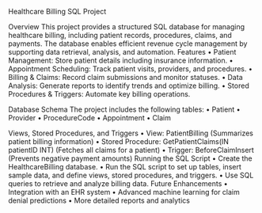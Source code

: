 Healthcare Billing SQL Project

Overview
    This project provides a structured SQL database for managing healthcare billing, including patient records, procedures, claims, and payments. The database enables efficient revenue cycle management by supporting data retrieval, analysis, and automation.
Features
        • Patient Management: Store patient details including insurance information.
        • Appointment Scheduling: Track patient visits, providers, and procedures.
        • Billing & Claims: Record claim submissions and monitor statuses.
        • Data Analysis: Generate reports to identify trends and optimize billing.
        • Stored Procedures & Triggers: Automate key billing operations.

Database Schema
The project includes the following tables:
        • Patient
        • Provider
        • ProcedureCode
        • Appointment
        • Claim

Views, Stored Procedures, and Triggers
        • View: PatientBilling (Summarizes patient billing information)
        • Stored Procedure: GetPatientClaims(IN patientID INT) (Fetches all claims for a patient)
        • Trigger: BeforeClaimInsert (Prevents negative payment amounts)
Running the SQL Script
        • Create the HealthcareBilling database.
        • Run the SQL script to set up tables, insert sample data, and define views, stored procedures, and triggers.
        • Use SQL queries to retrieve and analyze billing data.
Future Enhancements
        • Integration with an EHR system
        • Advanced machine learning for claim denial predictions
        • More detailed reports and analytics


